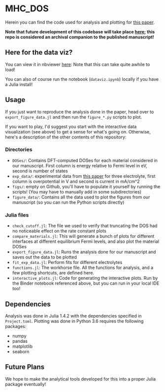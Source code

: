 # MHC_DOS

Herein you can find the code used for analysis and plotting for [this paper](https://aip.scitation.org/doi/full/10.1063/5.0023611).

**Note that future development of this codebase will take place [here](https://github.com/BattModels/ElectrochemicalKinetics.jl); this repo is considered an archival companion to the published manuscript!**

## Here for the data viz?
You can view it in nbviewer [here](https://nbviewer.jupyter.org/github/aced-differentiate/MHC_DOS/blob/master/dataviz.ipynb): Note that this can take quite awhile to load!

You can also of course run the notebook (`dataviz.ipynb`) locally if you have a Julia install!

## Usage
If you just want to reproduce the analysis done in the paper, head over to `export_figure_data.jl` and then run the `figure_*.py` scripts to plot.

If you want to play, I'd suggest you start with the interactive data visualization (see above) to get a sense for what's going on. Otherwise, here's a description of the other contents of this repository:

### Directories
* `DOSes/`: Contains DFT-computed DOSes for each material considered in our manuscript. First column is energy relative to Fermi level in eV, second is number of states
* `exp_data/`: experimental data from [this paper](https://pubs.acs.org/doi/abs/10.1021/acsenergylett.0c00031) for three electrolyte, first column is overpotential in V and second is current in mA/cm^2
* `figs/`: empty on Github, you'll have to populate it yourself by running the scripts! (You may have to manually add in some subdirectories)
* `figure_data/`: Contains all the data used to plot the figures from our manuscript (so you can run the Python scripts directly)

### Julia files
* `check_cutoff.jl`: The file we used to verify that truncating the DOS had no noticeable effect on the rate constant plots
* `compare_materials.jl`: This will generate a bunch of plots for different interfaces at different equilibrium Fermi levels, and also plot the material DOSes
* `export_figure_data.jl`: Runs the analysis done for our manuscript and saves out the data to be plotted
* `fit_exp_data.jl`: Perform fits for different electrolytes
* `functions.jl`: The workhorse file. All the functions for analysis, and a few plotting shortcuts, are defined here.
* `interactive_plots.jl`: Code for generating the interactive plots. Run by the Binder notebook referenced above, but you can run in your local IDE too!

## Dependencies
Analysis was done in Julia 1.4.2 with the dependencies specified in `Project.toml`. Plotting was done in Python 3.6 requires the following packages:
* numpy
* pandas
* matplotlib
* seaborn

## Future Plans
We hope to make the analytical tools developed for this into a proper Julia package eventually!
